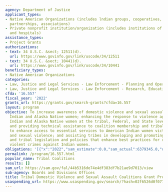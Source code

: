```yaml
---
agency: Department of Justice
applicant_types:
- Native American Organizations (includes lndian groups, cooperatives, corporations,
  partnerships, associations)
- Private nonprofit institution/organization (includes institutions of higher education
  and hospitals)
assistance_types:
- Project Grants
authorizations:
- text: 34 U.S.C. &sect; 12511(d).
  url: https://www.govinfo.gov/link/uscode/34/12511
- text: 34 U.S.C. &sect; 10441(d).
  url: https://www.govinfo.gov/link/uscode/34/10441
beneficiary_types:
- Native American Organizations
categories:
- Law, Justice and Legal Services - Law Enforcement - Planning and Operations
- Law, Justice and Legal Services - Law Enforcement - Research, Education, Training
cfda: '16.557'
fiscal_year: '2022'
grants_url: https://grants.gov/search-grants?cfda=16.557
layout: program
objective: To increase awareness of domestic violence and sexual assault against American
  Indian and Alaska Native women; enhancing the response to violence against American
  Indian and Alaska Native women at the tribal, Federal, and State levels; identifying
  and providing technical assistance to coalition membership and tribal communities
  to enhance access to essential services to American Indian women victimized by domestic
  and sexual violence; and assisting tribes in developing and promoting state, local,
  and tribal legislation and policies that enhance best practices for responding to
  violent crimes against Indian women.
obligations: '[{"x":"2022","sam_estimate":0.0,"sam_actual":6379345.0,"usa_spending_actual":6188755.96},{"x":"2023","sam_estimate":7643760.0,"sam_actual":0.0,"usa_spending_actual":7238477.35},{"x":"2024","sam_estimate":7643760.0,"sam_actual":0.0,"usa_spending_actual":-882124.51}]'
permalink: /program/16.557.html
popular_name: Tribal Coalitions
results: []
sam_url: https://sam.gov/fal/44b5316de74e4df383df7b21ae9d7013/view
sub-agency: Boards and Divisions Offices
title: Tribal Domestic Violence and Sexual Assault Coalitions Grant Program
usaspending_url: https://www.usaspending.gov/search/?hash=02f6526d0f077d9d16c254082d2f23e0
---
```

